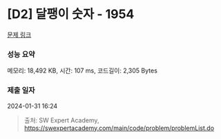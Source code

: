 # [D2] 달팽이 숫자 - 1954 

[문제 링크](https://swexpertacademy.com/main/code/problem/problemDetail.do?contestProbId=AV5PobmqAPoDFAUq) 

### 성능 요약

메모리: 18,492 KB, 시간: 107 ms, 코드길이: 2,305 Bytes

### 제출 일자

2024-01-31 16:24



> 출처: SW Expert Academy, https://swexpertacademy.com/main/code/problem/problemList.do